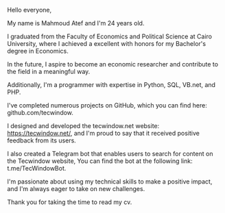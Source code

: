 Hello everyone,

My name is Mahmoud Atef and I'm 24 years old.

I graduated from the Faculty of Economics and Political Science at Cairo University, where I achieved a excellent with honors for my Bachelor's degree in Economics.

In the future, I aspire to become an economic researcher and contribute to the field in a meaningful way.

Additionally, I'm a programmer with expertise in Python, SQL, VB.net, and PHP.

I've completed numerous projects on GitHub, which you can find here: github.com/tecwindow.

I designed and developed the tecwindow.net website: https://tecwindow.net/, and I'm proud to say that it received positive feedback from its users.

I also created a Telegram bot that enables users to search for content on the Tecwindow website, You can find the bot at the following link: t.me/TecWindowBot.

I'm passionate about using my technical skills to make a positive impact, and I'm always eager to take on new challenges.

Thank you for taking the time to read my cv.
